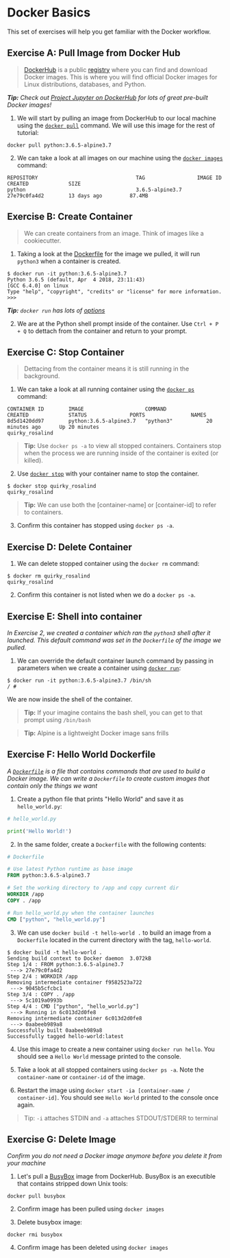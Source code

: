 # Docker Basics

This set of exercises will help you get familiar with the Docker workflow.

## Exercise A: Pull Image from Docker Hub

> [DockerHub](https://hub.docker.com) is a public [registry](https://docs.docker.com/registry/) where you can find and download Docker images. This is where you will find official Docker images for Linux distributions, databases, and Python.

***Tip:** Check out [Project Jupyter on DockerHub](https://hub.docker.com/r/jupyterhub) for lots of great pre-built Docker images!*

1. We will start by pulling an image from DockerHub to our local machine using the [`docker pull`](https://docs.docker.com/engine/reference/commandline/pull/) command. We will use this image for the rest of tutorial:

```command
docker pull python:3.6.5-alpine3.7
```

2. We can take a look at all images on our machine using the [`docker images`](https://docs.docker.com/engine/reference/commandline/images/) command:

```console
REPOSITORY                                TAG                 IMAGE ID            CREATED             SIZE
python                                    3.6.5-alpine3.7     27e79c0fa4d2        13 days ago         87.4MB
```

## Exercise B: Create Container

> We can create containers from an image. Think of images like a cookiecutter.

1. Taking a look at the [Dockerfile](https://github.com/docker-library/python/blob/b99b66406ebe728fb4da64548066ad0be6582e08/3.6/alpine3.7/Dockerfile) for the image we pulled, it will run `python3` when a container is created.

```command
$ docker run -it python:3.6.5-alpine3.7
Python 3.6.5 (default, Apr  4 2018, 23:11:43)
[GCC 6.4.0] on linux
Type "help", "copyright", "credits" or "license" for more information.
>>>
```

***Tip:** `docker run` has lots of [options](https://docs.docker.com/engine/reference/commandline/run/#options)*

2. We are at the Python shell prompt inside of the container. Use `Ctrl + P + Q` to dettach from the container and return to your prompt.

## Exercise C: Stop Container

> Dettacing from the container means it is still running in the background.

1. We can take a look at all running container using the [`docker ps`](https://docs.docker.com/engine/reference/commandline/ps) command:

```console
CONTAINER ID        IMAGE                    COMMAND             CREATED             STATUS              PORTS               NAMES
8d5d1420dd97        python:3.6.5-alpine3.7   "python3"           20 minutes ago      Up 20 minutes                           quirky_rosalind
```

> **Tip:** Use `docker ps -a` to view all stopped containers. Containers stop when the process we are running inside of the container is exited (or killed).

2. Use [`docker stop`](https://docs.docker.com/engine/reference/commandline/stop) with your container name to stop the container.

```console
$ docker stop quirky_rosalind
quirky_rosalind
```

> **Tip:** We can use both the [container-name] or [container-id] to refer to containers.

3. Confirm this container has stopped using `docker ps -a`.

## Exercise D: Delete Container

1. We can delete stopped container using the `docker rm` command:

```console
$ docker rm quirky_rosalind
quirky_rosalind
```

2. Confirm this container is not listed when we do a `docker ps -a`.

## Exercise E: Shell into container

*In Exercise 2, we created a container which ran the `python3` shell after it launched. This default command was set in the `Dockerfile` of the image we pulled.*

1. We can override the default container launch command by passing in parameters when we create a container using [`docker run`](https://docs.docker.com/engine/reference/commandline/run):

```console
$ docker run -it python:3.6.5-alpine3.7 /bin/sh
/ #
```

We are now inside the shell of the container.

> **Tip:** If your imagine contains the bash shell, you can get to that prompt using `/bin/bash`

> **Tip:** Alpine is a lightweight Docker image sans frills

## Exercise F: Hello World Dockerfile

*A [`Dockerfile`](https://docs.docker.com/engine/reference/builder/) is a file that contains commands that are used to build a Docker image. We can write a `Dockerfile` to create custom images that contain only the things we want*

1. Create a python file that prints "Hello World" and save it as `hello_world.py`:

```python
# hello_world.py

print('Hello World!')
```

2. In the same folder, create a `Dockerfile` with the following contents:

```Dockerfile
# Dockerfile

# Use latest Python runtime as base image
FROM python:3.6.5-alpine3.7

# Set the working directory to /app and copy current dir
WORKDIR /app
COPY . /app

# Run hello_world.py when the container launches
CMD ["python", "hello_world.py"]
```

3. We can use `docker build -t hello-world .` to build an image from a `Dockerfile` located in the current directory with the tag, `hello-world`.

```console
$ docker build -t hello-world .
Sending build context to Docker daemon  3.072kB
Step 1/4 : FROM python:3.6.5-alpine3.7
 ---> 27e79c0fa4d2
Step 2/4 : WORKDIR /app
Removing intermediate container f9582523a722
 ---> 9045b5cfcbc1
Step 3/4 : COPY . /app
 ---> 5c1019a0993b
Step 4/4 : CMD ["python", "hello_world.py"]
 ---> Running in 6c013d2d0fe8
Removing intermediate container 6c013d2d0fe8
 ---> 0aabeeb989a8
Successfully built 0aabeeb989a8
Successfully tagged hello-world:latest
```

4. Use this image to create a new container using `docker run hello`. You should see a `Hello World` message printed to the console.

5. Take a look at all stopped containers using `docker ps -a`. Note the `container-name` or `container-id` of the image.

6. Restart the image using `docker start -ia [container-name / container-id]`. You should see `Hello World` printed to the console once again.

> Tip: `-i` attaches STDIN and `-a` attaches STDOUT/STDERR to terminal

## Exercise G: Delete Image

*Confirm you do not need a Docker image anymore before you delete it from your machine*

1. Let's pull a [BusyBox](https://en.wikipedia.org/wiki/BusyBox) image from DockerHub. BusyBox is an executible that contains stripped down Unix tools:

```console
docker pull busybox
```

2. Confirm image has been pulled using `docker images`

3. Delete busybox image:

```console
docker rmi busybox
```

4. Confirm image has been deleted using `docker images`
